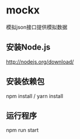 # mockx
模拟json接口提供模拟数据
## 安装Node.js
http://nodejs.org/download/
## 安装依赖包
npm install / yarn install
## 运行程序
npm run start

